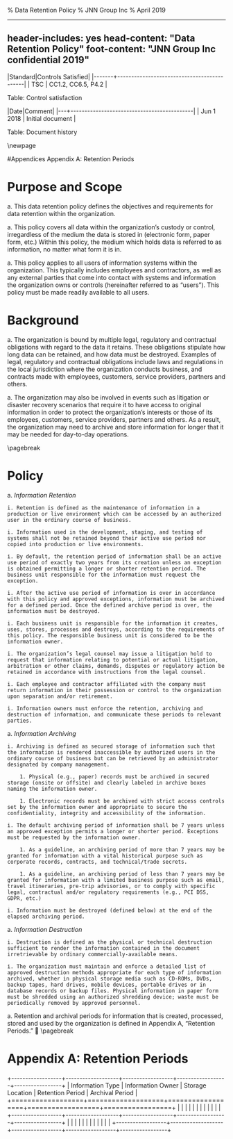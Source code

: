 % Data Retention Policy
% JNN Group Inc
% April 2019

---
header-includes: yes
head-content: "Data Retention Policy"
foot-content: "JNN Group Inc confidential 2019"
---

|Standard|Controls Satisfied|
|-------+--------------------------------------------|
| TSC | CC1.2, CC6.5, P4.2 |

Table: Control satisfaction


|Date|Comment|
|---+--------------------------------------------|
| Jun 1 2018 | Initial document |

Table: Document history


\newpage


#Appendices
Appendix A: Retention Periods

# Purpose and Scope

a. This data retention policy defines the objectives and requirements for data retention within the organization.

a. This policy covers all data within the organization’s custody or control, irregardless of the medium the data is stored in (electronic form, paper form, etc.) Within this policy, the medium which holds data is referred to as information, no matter what form it is in.

a. This policy applies to all users of information systems within the organization. This typically includes employees and contractors, as well as any external parties that come into contact with systems and information the organization owns or controls (hereinafter referred to as “users”). This policy must be made readily available to all users.

# Background

a. The organization is bound by multiple legal, regulatory and contractual obligations with regard to the data it retains. These obligations stipulate how long data can be retained, and how data must be destroyed. Examples of legal, regulatory and contractual obligations include laws and regulations in the local jurisdiction where the organization conducts business, and contracts made with employees, customers, service providers, partners and others.

a. The organization may also be involved in events such as litigation or disaster recovery scenarios that require it to have access to original information in order to protect the organization’s interests or those of its employees, customers, service providers, partners and others. As a result, the organization may need to archive and store information for longer that it may be needed for day-to-day operations.
 
 \pagebreak 

# Policy

a. *Information Retention*

    i. Retention is defined as the maintenance of information in a production or live environment which can be accessed by an authorized user in the ordinary course of business. 

    i. Information used in the development, staging, and testing of systems shall not be retained beyond their active use period nor copied into production or live environments.

    i. By default, the retention period of information shall be an active use period of exactly two years from its creation unless an exception is obtained permitting a longer or shorter retention period. The business unit responsible for the information must request the exception.

    i. After the active use period of information is over in accordance with this policy and approved exceptions, information must be archived for a defined period. Once the defined archive period is over, the information must be destroyed.

    i. Each business unit is responsible for the information it creates, uses, stores, processes and destroys, according to the requirements of this policy. The responsible business unit is considered to be the information owner.

    i. The organization’s legal counsel may issue a litigation hold to request that information relating to potential or actual litigation, arbitration or other claims, demands, disputes or regulatory action be retained in accordance with instructions from the legal counsel.

    i. Each employee and contractor affiliated with the company must return information in their possession or control to the organization upon separation and/or retirement.

    i. Information owners must enforce the retention, archiving and destruction of information, and communicate these periods to relevant parties.

a. *Information Archiving*

    i. Archiving is defined as secured storage of information such that the information is rendered inaccessible by authorized users in the ordinary course of business but can be retrieved by an administrator designated by company management.

        1. Physical (e.g., paper) records must be archived in secured storage (onsite or offsite) and clearly labeled in archive boxes naming the information owner.

        1. Electronic records must be archived with strict access controls set by the information owner and appropriate to secure the confidentiality, integrity and accessibility of the information.

    i. The default archiving period of information shall be 7 years unless an approved exception permits a longer or shorter period. Exceptions must be requested by the information owner.

        1. As a guideline, an archiving period of more than 7 years may be granted for information with a vital historical purpose such as corporate records, contracts, and technical/trade secrets.

        1. As a guideline, an archiving period of less than 7 years may be granted for information with a limited business purpose such as email, travel itineraries, pre-trip advisories, or to comply with specific legal, contractual and/or regulatory requirements (e.g., PCI DSS, GDPR, etc.)

    i. Information must be destroyed (defined below) at the end of the elapsed archiving period.  

a. *Information Destruction*

    i. Destruction is defined as the physical or technical destruction sufficient to render the information contained in the document irretrievable by ordinary commercially-available means.

    i. The organization must maintain and enforce a detailed list of approved destruction methods appropriate for each type of information archived, whether in physical storage media such as CD-ROMs, DVDs, backup tapes, hard drives, mobile devices, portable drives or in database records or backup files. Physical information in paper form must be shredded using an authorized shredding device; waste must be periodically removed by approved personnel.

a. Retention and archival periods for information that is created, processed, stored and used by the organization is defined in Appendix A, “Retention Periods.” 

\pagebreak 

# Appendix A: Retention Periods 

+------------------+-------------------+------------------+------------------+-----------------+
| Information Type | Information Owner | Storage Location | Retention Period | Archival Period |
+==================+===================+==================+==================+=================+
|                  |                   |                  |                  |                 |
|                  |                   |                  |                  |                 |
+------------------+-------------------+------------------+------------------+-----------------+
|                  |                   |                  |                  |                 |
|                  |                   |                  |                  |                 |
+------------------+-------------------+------------------+------------------+-----------------+


